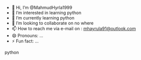 - 👋 Hi, I’m @MahmudHyrla1999
- 👀 I’m interested in learning python
- 🌱 I’m currently learning python
- 💞️ I’m looking to collaborate on no where
- 📫 How to reach me via e-mail on : mhayrula91@outlook.com
- 😄 Pronouns: ...
- ⚡ Fun fact: ...

<!---
MahmudHyrla1999/MahmudHyrla1999 is a ✨ special ✨ repository because its `README.md` (this file) appears on your GitHub profile.
You can click the Preview link to take a look at your changes.
--->
python
